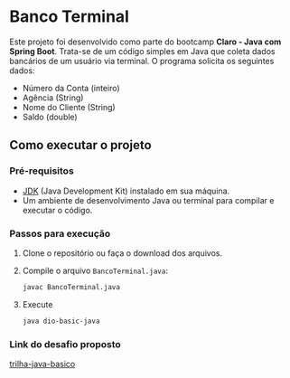 # Banco Terminal

Este projeto foi desenvolvido como parte do bootcamp **Claro - Java com Spring Boot**. Trata-se de um código simples em Java que coleta dados bancários de um usuário via terminal. O programa solicita os seguintes dados:
- Número da Conta (inteiro)
- Agência (String)
- Nome do Cliente (String)
- Saldo (double)

## Como executar o projeto

### Pré-requisitos
- [JDK](https://www.oracle.com/java/technologies/javase-jdk11-downloads.html) (Java Development Kit) instalado em sua máquina.
- Um ambiente de desenvolvimento Java ou terminal para compilar e executar o código.

### Passos para execução

1. Clone o repositório ou faça o download dos arquivos.
2. Compile o arquivo `BancoTerminal.java`:

   ```bash
   javac BancoTerminal.java
   ```
3. Execute
   ```bash
   java dio-basic-java
   ```

### Link do desafio proposto

[trilha-java-basico](https://github.com/digitalinnovationone/trilha-java-basico/tree/main/desafios/sintaxe)
